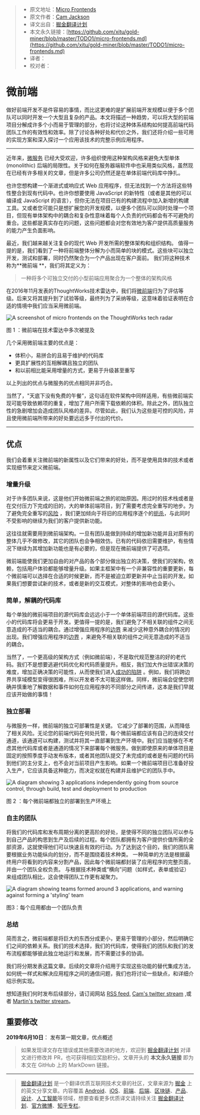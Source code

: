 > * 原文地址：[Micro Frontends](https://martinfowler.com/articles/micro-frontends.html)
> * 原文作者：[Cam Jackson](https://camjackson.net/)
> * 译文出自：[掘金翻译计划](https://github.com/xitu/gold-miner)
> * 本文永久链接：[https://github.com/xitu/gold-miner/blob/master/TODO1/micro-frontends.md](https://github.com/xitu/gold-miner/blob/master/TODO1/micro-frontends.md)
> * 译者：
> * 校对者：

# 微前端

做好前端开发不是件容易的事情，而比这更难的是扩展前端开发规模以便于多个团队可以同时开发一个大型且复杂的产品。本文将描述一种趋势，可以将大型的前端项目分解成许多个小而易于管理的部分，也将讨论这种体系结构如何提高前端代码团队工作的有效性和效率。除了讨论各种好处和代价之外，我们还将介绍一些可用的实现方案和深入探讨一个应用该技术的完整示例应用程序。

* * *

近年来，[微服务](https://martinfowler.com/articles/microservices.html) 已经大受欢迎，许多组织使用这种架构风格来避免大型单体 (monolithic) 后端的局限性。关于如何在服务器端软件中也采用类似风格，虽然现在已经有许多相关的文章，但是许多公司仍然还是在单体前端代码库中挣扎。

也许您想构建一个渐进式或响应式 Web 应用程序，但无法找到一个方法将这些特性整合到现有代码中。也许你想要使用 JavaScript 的新特性（或者是其他的可以编译成 JavaScript 的语言），但你无法在项目已有的构建流程中加入新增的构建工具。又或者您可能只是想扩展您的开发规模，以便多个团队可以同时处理一个项目，但现有单体架构中的耦合和复杂性意味着每个人负责的代码都会有不可避免的重合。这些都是真实存在的问题，这些问题都会对您有效地为客户提供高质量服务的能力产生负面影响。

最近，我们越来越关注复杂的现代 Web 开发所需的整体架构和组织结构。 值得一提的是，我们看到了一种将前端整体分解为小而简单的块的模式。这些块可以独立开发，测试和部署，同时仍然聚合为一个产品出现在客户面前。 我们将这种技术称为**微前端 **，我们将其定义为：

> 一种将多个可独立交付的小型前端应用聚合为一个整体的架构风格

在2016年11月发表的ThoughtWorks技术雷达中，我们将[微前端](https://www.thoughtworks.com/radar/techniques/micro-frontends)归为了评估等级。后来又将其提升到了试验等级，最终列为了采纳等级，这意味着验证表明在合适的情境中我们应当采用微前端。

![A screenshot of micro frontends on the ThoughtWorks tech radar](https://martinfowler.com/articles/micro-frontends/radar.png)

图 1 ：微前端在技术雷达中多次被提及

几个采用微前端主要的优点是：

* 体积小，易拼合的且易于维护的代码库
* 更具扩展性的互相解耦且独立的团队
* 和以前相比能采用增量的方式，更易于升级甚至重写

以上列出的优点与微服务的优点相同并非巧合。

当然了，"天底下没有免费的午餐”，这句话在软件架构中同样适用，有些微前端实现可能导致依赖项的重复，增加了用户所需下载依赖的体积。除此之外，团队独立性的急剧增加会造成团队风格的差异。尽管如此，我们认为这些是可控的风险，并且使用微前端所带来的好处要远远多于付出的代价。

* * *

## 优点

我们会着重关注微前端的新属性以及它们带来的好处，而不是使用具体的技术或者实现细节来定义微前端。

### 增量升级

对于许多团队来说，这是他们开始微前端之旅的初始原因。用过时的技术栈或者是在交付压力下完成的旧的，大的单体前端项目，到了需要考虑完全重写的地步。为了避免完全重写的[风险](https://www.joelonsoftware.com/2000/04/06/things-you-should-never-do-part-i/) ，我们更加倾向于将旧的应用程序逐个的[扼杀](https://martinfowler.com/bliki/StranglerApplication.html)，与此同时不受影响的继续为我们的客户提供新功能。

这往往就需要用到微前端架构。一旦有团队能做到持续的增加新功能并且对原有的整体几乎不做修改，其它的团队也会争相效仿。已有的代码依旧需要维护，有些情况下继续为其增加新功能也是有必要的，但是现在微前端提供了可选项。

微前端能使我们更加自由的对产品的各个部分做出独立的决策，使我们的架构，依赖，包括用户体验都能够增量升级。如果主框架中有一个非兼容性的重要更新，每个微前端可以选择在合适的时候更新，而不是被迫立即更新并中止当前的开发。如果我们想要尝试新的技术，或者是新的交互模式，对整体的影响也会更小。

### 简单，解耦的代码库

每个单独的微前端项目的源代码库会远远小于一个单体前端项目的源代码库。这些小的代码库将会更易于开发。更值得一提的是，我们避免了不相关联的组件之间无意造成的不适当的耦合。通过增强应用程序的[边界](https://martinfowler.com/bliki/BoundedContext.html) 来减少这种意外耦合的情况的出现。我们增强应用程序的[边界](https://martinfowler.com/bliki/BoundedContext.html) ，来避免不相关联的组件之间无意造成的不适当的耦合。

当然了，一个更高级的架构方式（例如微前端），不是取代规范整洁的好的老代码。我们不是想要逃避代码优化和代码质量提升。相反，我们加大作出错误决策的难度，增加正确决策的可能性，从而使我们进入[成功的陷阱](https://blog.codinghorror.com/falling-into-the-pit-of-success/) 。例如，我们将跨边界共享域模型变得很困难，所以开发者不太可能这样做。同样，微前端会促使您明确并慎重地了解数据和事件如何在应用程序的不同部分之间传递，这本是我们早就应该开始做的事情！

### 独立部署

与微服务一样，微前端的独立可部署性是关键。 它减少了部署的范围，从而降低了相关风险。无论您的前端代码在何处托管，每个微前端都应该有自己的连续交付通道，该通道可以构建，测试并将其一直部署到生产环境中。我们应当能够在不考虑其他代码库或者是通道的情况下来部署每个微服务。做到即使原来的单体项目是固定的按照季度手动发布版本，或者其他团队提交了未完成的或者是有问题的代码到他们的主分支上，也不会对当前项目产生影响。如果一个微前端项目已准备好投入生产，它应该具备这种能力，而决定权就在构建并且维护它的团队手中。

![A diagram showing 3 applications independently going from source control, through build, test and deployment to production](https://martinfowler.com/articles/micro-frontends/deployment.png)

图 2 ：每个微前端都独立的部署到生产环境上

### 自主的团队

将我们的代码库和发布周期分离的更高阶的好处，是使得不同的独立团队可以参与到自己产品的构思到生产及后续的过程。每个团队都拥有为客户提供价值所需的全部资源，这就使得他们可以快速且有效的行动。为了达到这个目的，我们的团队需要根据业务功能纵向的划分，而不是围绕着技术种类。 一种简单的方法是根据最终用户将看到的内容来分割产品，因此每个微前端都封装了应用程序的完整页面，并由一个团队全权负责。 与根据技术种类或“横向”问题（如样式，表单或验证）来组成团队相比，这会使得团队工作更有凝聚力。

![A diagram showing teams formed around 3 applications, and warning against forming a 'styling' team](https://martinfowler.com/articles/micro-frontends/horizontal.png)

图3：每个应用都由一个团队负责

### 总结

简而言之，微前端都是将巨大的东西分成更小，更易于管理的小部分，然后明确它们之间的依赖关系。我们的技术选择，我们的代码库，使得我们的团队和我们的发布流程都能够彼此独立地运行和发展，而不需要过多的协调。

我们将分期发表这篇文章。后续的文章将介绍用于实现这些功能的替代集成方法，如何统一样式和解决应用程序之间的通信问题，我们也将讨论一些缺点，和详细介绍示例实现。

想知道我们何时发布后续部分，请订阅网站 [RSS feed,](https://martinfowler.com/feed.atom) [Cam's twitter stream](https://twitter.com/thecamjackson) ,或者 [Martin's twitter stream](https://twitter.com/martinfowler)。

## 重要修改

**2019年6月10日**： 发布第一期文章，优点概述

> 如果发现译文存在错误或其他需要改进的地方，欢迎到 [掘金翻译计划](https://github.com/xitu/gold-miner) 对译文进行修改并 PR，也可获得相应奖励积分。文章开头的 **本文永久链接** 即为本文在 GitHub 上的 MarkDown 链接。

---

> [掘金翻译计划](https://github.com/xitu/gold-miner) 是一个翻译优质互联网技术文章的社区，文章来源为 [掘金](https://juejin.im) 上的英文分享文章。内容覆盖 [Android](https://github.com/xitu/gold-miner#android)、[iOS](https://github.com/xitu/gold-miner#ios)、[前端](https://github.com/xitu/gold-miner#前端)、[后端](https://github.com/xitu/gold-miner#后端)、[区块链](https://github.com/xitu/gold-miner#区块链)、[产品](https://github.com/xitu/gold-miner#产品)、[设计](https://github.com/xitu/gold-miner#设计)、[人工智能](https://github.com/xitu/gold-miner#人工智能)等领域，想要查看更多优质译文请持续关注 [掘金翻译计划](https://github.com/xitu/gold-miner)、[官方微博](http://weibo.com/juejinfanyi)、[知乎专栏](https://zhuanlan.zhihu.com/juejinfanyi)。

